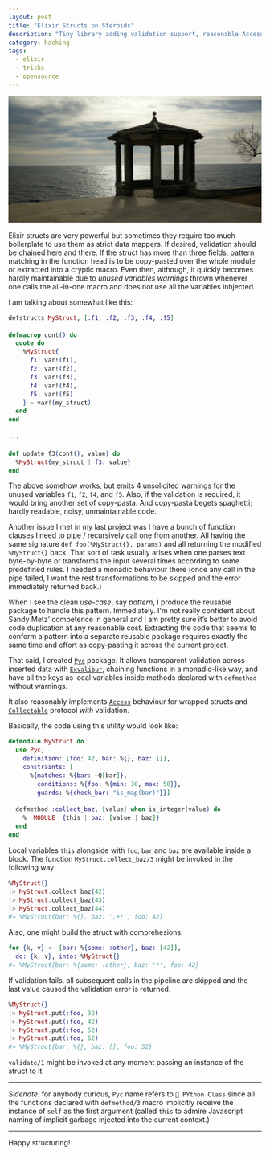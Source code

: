 ```yaml
---
layout: post
title: "Elixir Structs on Steroids"
description: "Tiny library adding validation support, reasonable Access and Collectable implementations and more to Elixir Structs"
category: hacking
tags:
  - elixir
  - tricks
  - opensource
---
```


![Cami de Ronda](/img/cami-de-ronda.jpg)

Elixir structs are very powerful but sometimes they require too much boilerplate to use them as strict data mappers. If desired, validation should be chained here and there. If the struct has more than three fields,
pattern matching in the function head is to be copy-pasted over the whole module or extracted into a cryptic macro. Even then, although, it quickly becomes hardly maintainable due to _unused variables warnings_ thrown whenever one calls the all-in-one macro and does not use all the variables inhjected.

I am talking about somewhat like this:

```elixir
defstructs MyStruct, [:f1, :f2, :f3, :f4, :f5]

defmacrop cont() do
  quote do
    %MyStruct{
      f1: var!(f1),
      f2: var!(f2),
      f3: var!(f3),
      f4: var!(f4),
      f5: var!(f5)
    } = var!(my_struct)
  end
end

...

def update_f3(cont(), value) do
  %MyStruct{my_struct | f3: value}
end
```

The above somehow works, but emits 4 unsolicited warnings for the unused variables `f1`, `f2`, `f4`, and `f5`. Also, if the validation is required, it would bring another set of copy-pasta. And copy-pasta begets spaghetti; hardly readable, noisy, unmaintainable code.

Another issue I met in my last project was I have a bunch of function clauses I need to pipe / recursively call one from another. All having the same signature `def foo(%MyStruct{}, params)` and all returning the modified `%MyStruct{}` back. That sort of task usually arises when one parses text byte-by-byte or transforms the input several times according to some predefined rules. I needed a monadic behaviour there (once any call in the pipe failed, I want the rest transformations to be skipped and the error immediately returned back.)

When I see the clean _use-case_, say _pattern_, I produce the reusable package to handle this pattern. Immediately. I'm not really confident about Sandy Metz’ competence in general and I am pretty sure it’s better to avoid code duplication at any reasonable cost. Extracting the code that seems to conform a pattern into a separate reusable package requires exactly the same time and effort as copy-pasting it across the current project.

That said, I created [`Pyc`](https://github.com/am-kantox/pyc) package. It allows transparent validation across inserted data with [`Exvalibur`](https://hexdocs.pm/exvalibur), chaining functions in a monadic-like way, and have all the keys as local variables inside methods declared with `defmethod` without warnings.

It also reasonably implements [`Access`](https://hexdocs.pm/elixir/Access.html) behaviour for wrapped structs and [`Collectable`](https://hexdocs.pm/elixir/Collectable.html) protocol _with_ validation.

Basically, the code using this utility would look like:

```elixir
defmodule MyStruct do
  use Pyc,
    definition: [foo: 42, bar: %{}, baz: []],
    constraints: [
      %{matches: %{bar: ~Q[bar]},
        conditions: %{foo: %{min: 30, max: 50}},
        guards: %{check_bar: "is_map(bar)"}}]

  defmethod :collect_baz, [value] when is_integer(value) do
    %__MODULE__{this | baz: [value | baz]}
  end
end
```

Local variables `this` alongside with `foo`, `bar` and `baz` are available inside a block. The function `MyStruct.collect_baz/3` might be invoked in the following way:

```elixir
%MyStruct{}
|> MyStruct.collect_baz(42)
|> MyStruct.collect_baz(43)
|> MyStruct.collect_baz(44)
#⇒ %MyStruct{bar: %{}, baz: ',+*', foo: 42}
```

Also, one might build the struct with comprehesions:

```elixir
for {k, v} <- [bar: %{some: :other}, baz: [42]],
  do: {k, v}, into: %MyStruct{}
#⇒ %MyStruct{bar: %{some: :other}, baz: '*', foo: 42}
```

If validation fails, all subsequent calls in the pipeline are skipped and the last value caused the validation error is returned.

```elixir
%MyStruct{}
|> MyStruct.put(:foo, 32)
|> MyStruct.put(:foo, 42)
|> MyStruct.put(:foo, 52)
|> MyStruct.put(:foo, 62)
#⇒ %MyStruct{bar: %{}, baz: [], foo: 52}
```

`validate/1` might be invoked at any moment passing an instance of the struct to it.

---

_Sidenote:_ for anybody curious, `Pyc` name refers to `🐍 PYthon Class` since all the functions declared with `defmethod/3` macro implicitly receive the instance of `self` as the first argument (called `this` to admire Javascript naming of implicit garbage injected into the current context.)

---

Happy structuring!
